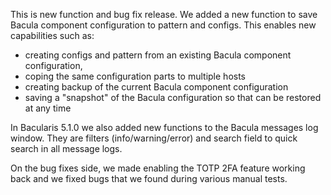
This is new function and bug fix release. We added a new function to save Bacula
component configuration to pattern and configs. This enables new capabilities
such as:

 * creating configs and pattern from an existing Bacula component configuration,
 * coping the same configuration parts to multiple hosts
 * creating backup of the current Bacula component configuration
 * saving a "snapshot" of the Bacula configuration so that can be restored at any time

In Bacularis 5.1.0 we also added new functions to the Bacula messages log window.
They are filters (info/warning/error) and search field to quick search in all message
logs.

On the bug fixes side, we made enabling the TOTP 2FA feature working back and we fixed
bugs that we found during various manual tests.

